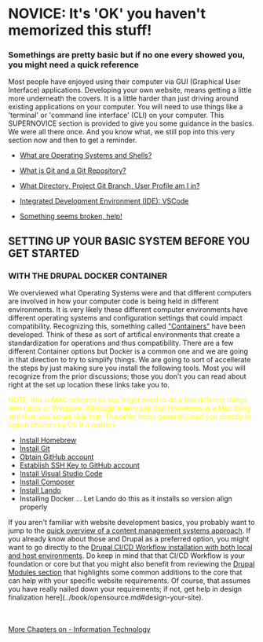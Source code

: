 # NOVICE: It's 'OK' you haven't memorized this stuff!

### Somethings are pretty basic but if no one every showed you, you might need a quick reference
Most people have enjoyed using their computer via GUI (Graphical User Interface) applications.  Developing your own website, means getting a little  more underneath the covers. It is a little harder than just driving around existing applications on your computer.  You will need to use things like a 'terminal' or 'command line interface' (CLI) on your computer.  This SUPERNOVICE section is provided to give you some guidance in the basics.  We were all there once.  And you know what, we still pop into this very section now and then to get a reminder. 

- [What are Operating Systems and Shells?](operating&shells.md)

- [What is Git and a Git Repository?](gitbasics.md)

- [What Directory, Project Git Branch, User Profile am I in?](WhereAmI.md)

- [Integrated Development Environment (IDE): VSCode](ide.md)

- [Something seems broken, help!](diagnostics.md)

## SETTING UP YOUR BASIC SYSTEM BEFORE YOU GET STARTED
### WITH THE DRUPAL DOCKER CONTAINER 

We overviewed what Operating Systems were and that different computers are involved in how your computer code is being held in different environments.  It is very likely these different computer environments have different operating systems and configuration settings that could impact compatibility.  Recognizing this, something called ["Containers"](https://www.docker.com/resources/what-container/) have been developed.  Think of these as sort of artifical environments that create a standardization for operations and thus compatibility.  There are a few different Container options but Docker is a common one and we are going in that direction to try to simplify things. We are going to sort of accellerate the steps by just making sure you install the following tools.  Most you will recognize from the prior discussions; those you don't you can read about right at the set up location these links take you to.

<font color=yellow> NOTE: this is MAC oriented so you might need to do a few different things with Linux or Windows. Although mainly just that Homebrew is a Mac thing and thus you would skip that. The other items generally lead you directly to option choices by OS if it matters.</font> 

* [Install Homebrew](https://brew.sh/)
* [Install Git](https://git-scm.com/book/en/v2/Getting-Started-Installing-Git)
* [Obtain GitHub account](https://docs.github.com/en/get-started/signing-up-for-github/signing-up-for-a-new-github-account)
* [Establish SSH Key to GitHub account](https://docs.github.com/en/authentication/connecting-to-github-with-ssh/about-ssh)
* [Install Visual Studio Code](https://code.visualstudio.com/download)
* [Install Composer](https://www.drupal.org/docs/develop/using-composer)
* [Install Lando](https://docs.lando.dev/getting-started/installation.html)
* Installing Docker ... Let Lando do this as it installs so version align properly

If you aren't familiar with website development basics, you probably want to jump to the [quick overview of a content management systems approach](infotechoverview.md#content-management-systems).  If you already know about those and Drupal as a preferred option, you might want to go directly to the [Drupal CI/CD Workflow installation with both local and host environments](drupalcicd.md).  Do keep in mind that that CI/CD Workflow is your foundation or core but that you might also benefit from reviewing the [Drupal Modules section](chapters.md#drupal-modules) that highlights some common additions to the core that can help with your specific website requirements. Of course, that assumes you have really nailed down your requirements; if not, get help in design finalization here](../book/opensource.md#design-your-site).
<br>
<br>
<br>

[More Chapters on - Information Technology](../chapters.md#information-technology)
